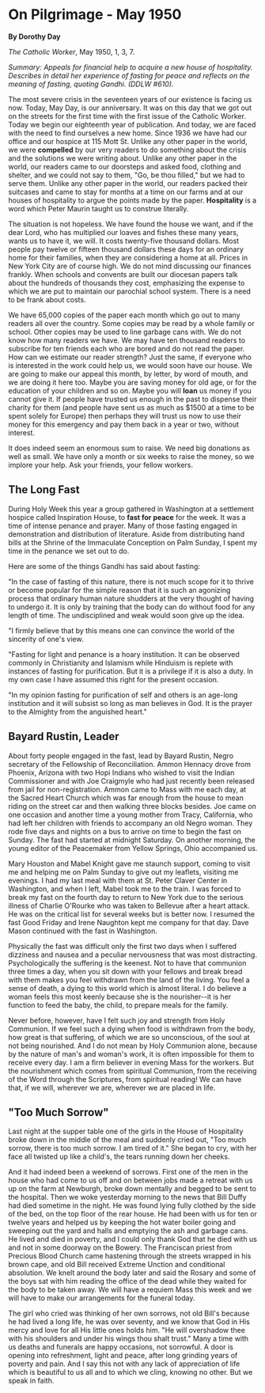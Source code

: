 On Pilgrimage - May 1950
========================

**By Dorothy Day**

*The Catholic Worker*, May 1950, 1, 3, 7.

*Summary: Appeals for financial help to acquire a new house of
hospitality. Describes in detail her experience of fasting for peace and
reflects on the meaning of fasting, quoting Gandhi. (DDLW \#610).*

The most severe crisis in the seventeen years of our existence is facing
us now. Today, May Day, is our anniversary. It was on this day that we
got out on the streets for the first time with the first issue of the
Catholic Worker. Today we begin our eighteenth year of publication. And
today, we are faced with the need to find ourselves a new home. Since
1936 we have had our office and our hospice at 115 Mott St. Unlike any
other paper in the world, we were **compelled** by our very readers to
do something about the crisis and the solutions we were writing about.
Unlike any other paper in the world, our readers came to our doorsteps
and asked food, clothing and shelter, and we could not say to them, "Go,
be thou filled," but we had to serve them. Unlike any other paper in the
world, our readers packed their suitcases and came to stay for months at
a time on our farms and at our houses of hospitality to argue the points
made by the paper. **Hospitality** is a word which Peter Maurin taught
us to construe literally.

The situation is not hopeless. We have found the house we want, and if
the dear Lord, who has multiplied our loaves and fishes these many
years, wants us to have it, we will. It costs twenty-five thousand
dollars. Most people pay twelve or fifteen thousand dollars these days
for an ordinary home for their families, when they are considering a
home at all. Prices in New York City are of course high. We do not mind
discussing our finances frankly. When schools and convents are built our
diocesan papers talk about the hundreds of thousands they cost,
emphasizing the expense to which we are put to maintain our parochial
school system. There is a need to be frank about costs.

We have 65,000 copies of the paper each month which go out to many
readers all over the country. Some copies may be read by a whole family
or school. Other copies may be used to line garbage cans with. We do not
know how many readers we have. We may have ten thousand readers to
subscribe for ten friends each who are bored and do not read the paper.
How can we estimate our reader strength? Just the same, if everyone who
is interested in the work could help us, we would soon have our house.
We are going to make our appeal this month, by letter, by word of mouth,
and we are doing it here too. Maybe you are saving money for old age, or
for the education of your children and so on. Maybe you will **loan** us
money if you cannot give it. If people have trusted us enough in the
past to dispense their charity for them (and people have sent us as much
as \$1500 at a time to be spent solely for Europe) then perhaps they
will trust us now to use their money for this emergency and pay them
back in a year or two, without interest.

It does indeed seem an enormous sum to raise. We need big donations as
well as small. We have only a month or six weeks to raise the money, so
we implore your help. Ask your friends, your fellow workers.

The Long Fast
-------------

During Holy Week this year a group gathered in Washington at a
settlement hospice called Inspiration House, to **fast for peace** for
the week. It was a time of intense penance and prayer. Many of those
fasting engaged in demonstration and distribution of literature. Aside
from distributing hand bills at the Shrine of the Immaculate Conception
on Palm Sunday, I spent my time in the penance we set out to do.

Here are some of the things Gandhi has said about fasting:

"In the case of fasting of this nature, there is not much scope for it
to thrive or become popular for the simple reason that it is such an
agonizing process that ordinary human nature shudders at the very
thought of having to undergo it. It is only by training that the body
can do without food for any length of time. The undisciplined and weak
would soon give up the idea.

"I firmly believe that by this means one can convince the world of the
sincerity of one's view.

"Fasting for light and penance is a hoary institution. It can be
observed commonly in Christianity and Islamism while Hinduism is replete
with instances of fasting for purification. But it is a privilege if it
is also a duty. In my own case I have assumed this right for the present
occasion.

"In my opinion fasting for purification of self and others is an
age-long institution and it will subsist so long as man believes in God.
It is the prayer to the Almighty from the anguished heart."

Bayard Rustin, Leader
---------------------

About forty people engaged in the fast, lead by Bayard Rustin, Negro
secretary of the Fellowship of Reconciliation. Ammon Hennacy drove from
Phoenix, Arizona with two Hopi Indians who wished to visit the Indian
Commissioner and with Joe Craigmyle who had just recently been released
from jail for non-registration. Ammon came to Mass with me each day, at
the Sacred Heart Church which was far enough from the house to mean
riding on the street car and then walking three blocks besides. Joe came
on one occasion and another time a young mother from Tracy, California,
who had left her children with friends to accompany an old Negro woman.
They rode five days and nights on a bus to arrive on time to begin the
fast on Sunday. The fast had started at midnight Saturday. On another
morning, the young editor of the Peacemaker from Yellow Springs, Ohio
accompanied us.

Mary Houston and Mabel Knight gave me staunch support, coming to visit
me and helping me on Palm Sunday to give out my leaflets, visiting me
evenings. I had my last meal with them at St. Peter Claver Center in
Washington, and when I left, Mabel took me to the train. I was forced to
break my fast on the fourth day to return to New York due to the serious
illness of Charlie O'Rourke who was taken to Bellevue after a heart
attack. He was on the critical list for several weeks but is better now.
I resumed the fast Good Friday and Irene Naughton kept me company for
that day. Dave Mason continued with the fast in Washington.

Physically the fast was difficult only the first two days when I
suffered dizziness and nausea and a peculiar nervousness that was most
distracting. Psychologically the suffering is the keenest. Not to have
that communion three times a day, when you sit down with your fellows
and break bread with them makes you feel withdrawn from the land of the
living. You feel a sense of death, a dying to this world which is almost
literal. I do believe a woman feels this most keenly because she is the
nourisher--it is her function to feed the baby, the child, to prepare
meals for the family.

Never before, however, have I felt such joy and strength from Holy
Communion. If we feel such a dying when food is withdrawn from the body,
how great is that suffering, of which we are so unconscious, of the soul
at not being nourished. And I do not mean by Holy Communion alone,
because by the nature of man's and woman's work, it is often impossible
for them to receive every day. I am a firm believer in evening Mass for
the workers. But the nourishment which comes from spiritual Communion,
from the receiving of the Word through the Scriptures, from spiritual
reading! We can have that, if we will, wherever we are, wherever we are
placed in life.

"Too Much Sorrow"
-----------------

Last night at the supper table one of the girls in the House of
Hospitality broke down in the middle of the meal and suddenly cried out,
"Too much sorrow, there is too much sorrow. I am tired of it." She began
to cry, with her face all twisted up like a child's, the tears running
down her cheeks.

And it had indeed been a weekend of sorrows. First one of the men in the
house who had come to us off and on between jobs made a retreat with us
up on the farm at Newburgh, broke down mentally and begged to be sent to
the hospital. Then we woke yesterday morning to the news that Bill Duffy
had died sometime in the night. He was found lying fully clothed by the
side of the bed, on the top floor of the rear house. He had been with us
for ten or twelve years and helped us by keeping the hot water boiler
going and sweeping out the yard and halls and emptying the ash and
garbage cans. He lived and died in poverty, and I could only thank God
that he died with us and not in some doorway on the Bowery. The
Franciscan priest from Precious Blood Church came hastening through the
streets wrapped in his brown cape, and old Bill received Extreme Unction
and conditional absolution. We knelt around the body later and said the
Rosary and some of the boys sat with him reading the office of the dead
while they waited for the body to be taken away. We will have a requiem
Mass this week and we will have to make our arrangements for the funeral
today.

The girl who cried was thinking of her own sorrows, not old Bill's
because he had lived a long life, he was over seventy, and we know that
God in His mercy and love for all His little ones holds him. "He will
overshadow thee with his shoulders and under his wings thou shalt
trust." Many a time with us deaths and funerals are happy occasions, not
sorrowful. A door is opening into refreshment, light and peace, after
long grinding years of poverty and pain. And I say this not with any
lack of appreciation of life which is beautiful to us all and to which
we cling, knowing no other. But we speak in faith.
